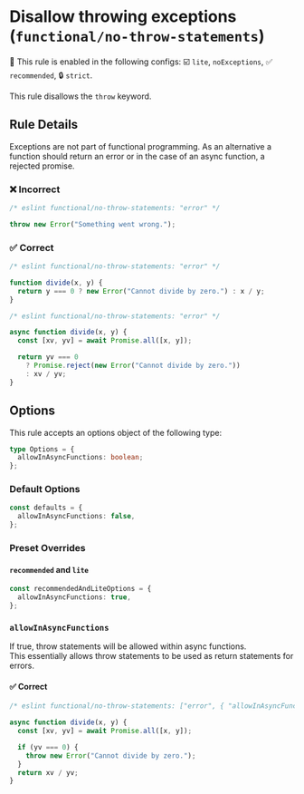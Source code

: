 # Disallow throwing exceptions (`functional/no-throw-statements`)

💼 This rule is enabled in the following configs: ☑️ `lite`, `noExceptions`, ✅ `recommended`, 🔒 `strict`.

<!-- end auto-generated rule header -->

This rule disallows the `throw` keyword.

## Rule Details

Exceptions are not part of functional programming.
As an alternative a function should return an error or in the case of an async function, a rejected promise.

### ❌ Incorrect

<!-- eslint-skip -->

```js
/* eslint functional/no-throw-statements: "error" */

throw new Error("Something went wrong.");
```

### ✅ Correct

```js
/* eslint functional/no-throw-statements: "error" */

function divide(x, y) {
  return y === 0 ? new Error("Cannot divide by zero.") : x / y;
}
```

```js
/* eslint functional/no-throw-statements: "error" */

async function divide(x, y) {
  const [xv, yv] = await Promise.all([x, y]);

  return yv === 0
    ? Promise.reject(new Error("Cannot divide by zero."))
    : xv / yv;
}
```

## Options

This rule accepts an options object of the following type:

```ts
type Options = {
  allowInAsyncFunctions: boolean;
};
```

### Default Options

```ts
const defaults = {
  allowInAsyncFunctions: false,
};
```

### Preset Overrides

#### `recommended` and `lite`

```ts
const recommendedAndLiteOptions = {
  allowInAsyncFunctions: true,
};
```

### `allowInAsyncFunctions`

If true, throw statements will be allowed within async functions.\
This essentially allows throw statements to be used as return statements for errors.

#### ✅ Correct

```js
/* eslint functional/no-throw-statements: ["error", { "allowInAsyncFunctions": true }] */

async function divide(x, y) {
  const [xv, yv] = await Promise.all([x, y]);

  if (yv === 0) {
    throw new Error("Cannot divide by zero.");
  }
  return xv / yv;
}
```
